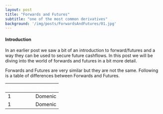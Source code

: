 ```yaml
---
layout: post
title: "Forwards and Futures"
subtitle: "one of the most common derivatives"
background: '/img/posts/ForwardsAndFutures/01.jpg'
---
```

<h4> Introduction </h4>
In an earlier post we saw a bit of an introduction to forward/futures and a way they can be used to secure future cashflows. In this post we will be diving into the world of forwards and futures in a bit more detail.

Forwards and Futures are very similar but they are not the same. Following is a table of differences between Forwards and Futures.

<table class="content-table">
  <thead>
    <tr style="background-color: $primary; color: #ffffff;text-align: center;font-weight: bold;">
      <th>Forwards</th>
      <th>Futures</th>
    </tr>

  </thead>
  <tbody>
    <tr>
      <td>1</td>
      <td>Domenic</td>
    </tr>
     <tr>
      <td>1</td>
      <td>Domenic</td>
    </tr>
  </tbody>
</table>